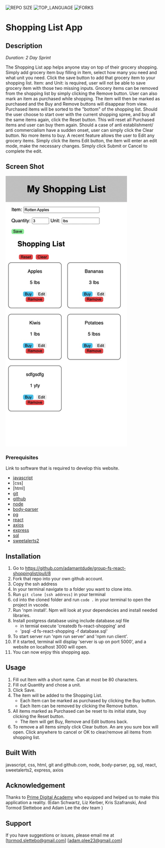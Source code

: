 


![REPO SIZE](https://img.shields.io/github/repo-size/scottbromander/the_marketplace.svg?style=flat-square)
![TOP_LANGUAGE](https://img.shields.io/github/languages/top/scottbromander/the_marketplace.svg?style=flat-square)
![FORKS](https://img.shields.io/github/forks/scottbromander/the_marketplace.svg?style=social)

# Shopping List App

## Description

_Duration: 2 Day Sprint_

The Shopping List app helps anyone stay on top of their grocery shopping. Simply add grocery item buy filling in Item, select how many you need and what unit you need. Click the save button to add that grocery item to your shopping list. Item: and Unit: is required, user will not be able to save grocery item with those two missing inputs. Grocery items can be removed from the shopping list by simply clicking the Remove button. User can also mark an item as purchased while shopping. The item will then be marked as purchased and the Buy and Remove buttons will disappear from view. Purchased items will be sorted to the "bottom" of the shopping list. Should the user choose to start over with the current shopping spree, and buy all the same items again, click the Reset button. This will reset all Purchased items and user can buy them again. Should a case of anti establishment/ anti commercialism have a sudden onset, user can simply click the Clear button. No more items to buy. A recent feature allows the user to Edit any grocery items. Simply click the items Edit button, the item will enter an edit mode, make the necessary changes. Simply click Submit or Cancel to complete the edit.
 


## Screen Shot

![Screenshot](images/ui.jpeg)




### Prerequisites

Link to software that is required to develop this website.

- [javascript](https://www.javascript.com/)
- [css]
- [html]
- [git](https://git-scm.com/)
- [github](https://github.com/)
- [node](https://nodejs.org/en/)
- [body-parser](https://www.npmjs.com/package/body-parser)
- [pg](https://node-postgres.com/)
- [react](https://reactjs.org/)
- [axios](https://axios-http.com/)
- [express](https://expressjs.com/)
- [sql](https://www.mysql.com/)
- [sweetalerts2](https://sweetalert2.github.io/)

## Installation


1. Go to https://github.com/adamantdude/group-fs-react-shoppinglist/pull/8
2. Fork that repo into your own github account.
3. Copy the ssh address
4. In your terminal navigate to a folder you want to clone into.
5. Run `git clone [ssh address]` in your terminal
6. cd into the cloned folder and run `code .` in your terminal to open the project in vscode.
7. Run 'npm install'. Npm will look at your dependecies and install needed libraries.
8. Install postgress database using include database.sql file
    -  in termial execute  'createdb fs-react-shopping' and 
    -  'psql -d fs-react-shopping -f database.sql'
9. To start server run 'npm run server' and 'npm run client'.
10. If it started, terminal will display 'server is up on port 5000', and a website on localhost 3000 will open.
11. You can now enjoy this shopping app.

## Usage


1. Fill out Item with a short name. Can at most be 80 characters.
2. Fill out Quantity and chose a unit.
3. Click Save.
4. The item will be added to the Shopping List.
    - Each Item can be marked as purchased by clicking the Buy button.
    - Each Item can be removed by clicking the Remove button.
5. All items marked as Purchased can be reset to its initial state, buy clicking the Reset button.
    - The item will get Buy, Remove and Edit buttons back.
6. To remove a all items simply click Clear button. An are you sure box will open. Click anywhere to cancel or OK to clear/remove all items from shopping list.





## Built With

javascript, css, html, git and github.com, node, body-parser, pg, sql, react, sweetalerts2, express, axios


## Acknowledgement
Thanks to [Prime Digital Academy](www.primeacademy.io) who equipped and helped us to make this application a reality. (Edan Schwartz, Liz Kerber, Kris Szafranski, And Tormod Sletteboe and Adam Lee the dev team )

## Support
If you have suggestions or issues, please email me at [tormod.slettebo@gmail.com] [adam.plee23@gmail.com]

